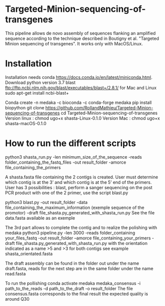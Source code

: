 # Targeted-Minion-sequencing-of-transgenes
This pipeline allows de novo assembly of sequences flanking an amplified sequence according to the technique described in Boutigny et al. "Targeted Minion sequencing of transgenes".
It works only with MacOS/Linux.

# Installation
Installation needs 
conda https://docs.conda.io/en/latest/miniconda.html. Download python version 3.7 
blast ftp://ftp.ncbi.nlm.nih.gov/blast/executables/blast+/2.8.1/ for Mac and Linux sudo apt-get install ncbi-blast+

  Conda create -n medaka -c bioconda -c conda-forge medaka 
  pip install biopython 
  git clone https://github.com/RollandMathieu/Targeted-Minion-sequencing-of-transgenes
  cd Targeted-Minion-sequencing-of-transgenes 
  Version linux : chmod ugo+x shasta-Linux-0.1.0 
  Version Mac : chmod ugo+x shasta-macOS-0.1.0

# How to run the different scripts
python3 shasta_run.py -len minimum_size_of_the_sequence -reads folder_containing_the_fastq_files -out result_folder -amorce file_containing_the_primers

A shasta.fasta file containing the 2 contigs is created. User must determine which contig is at the 3’ and which contig is at the 5’ end of the primers. User has 3 possibilities : 
  blast, 
  perform a sanger sequencing on the post PCR product with one of the 2 primer,
  use the script blast.py

python3 blast.py -out result_folder -data file_containing_the_maximum_information (exemple sequence of the promotor) -draft file_shasta.py_generated_with_shasta_run.py 
See the file data.fasta available as an exemple

The 3rd part allows to complete the contig and to realize the polishing with medaka 
python3 pipeline.py -len 3000 -reads folder_containing your_files_fastq -out result_folder –amorce file_containing_your_primers -draft file_shasta.py_generated_with_shasta_run.py with the orientation indicated as a name >5 and >3 for both contigs see example shasta_orientated.fasta

The draft assembly can be found in the folder out under the name draft.fasta, reads for the next step are in the same folder under the name read.fasta

To run the pollishing 
conda activate medaka
medaka_consensus -i path_to_the_reads -d path_to_the_draft -o result_folder 
The file consensus.fasta corresponds to the final result the expected quality is around Q30
